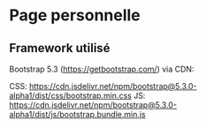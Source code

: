 # Page personnelle

## Framework utilisé

Bootstrap 5.3 (https://getbootstrap.com/) via CDN:

CSS: https://cdn.jsdelivr.net/npm/bootstrap@5.3.0-alpha1/dist/css/bootstrap.min.css
JS: https://cdn.jsdelivr.net/npm/bootstrap@5.3.0-alpha1/dist/js/bootstrap.bundle.min.js